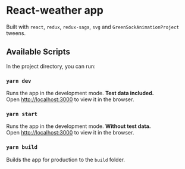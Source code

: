# React-weather app

Built with `react`, `redux`, `redux-saga`, `svg` and `GreenSockAnimationProject` tweens.

## Available Scripts

In the project directory, you can run:

### `yarn dev`

Runs the app in the development mode.
**Test data included.**<br>
Open [http://localhost:3000](http://localhost:3000) to view it in the browser.

### `yarn start`

Runs the app in the development mode.
**Without test data.**<br>
Open [http://localhost:3000](http://localhost:3000) to view it in the browser.

### `yarn build`

Builds the app for production to the `build` folder.<br>